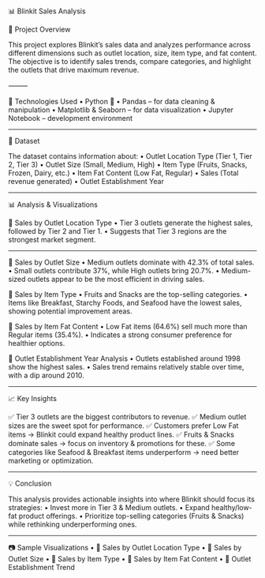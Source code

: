 📊 Blinkit Sales Analysis

📝 Project Overview

This project explores Blinkit’s sales data and analyzes performance across different dimensions such as outlet location, size, item type, and fat content.
The objective is to identify sales trends, compare categories, and highlight the outlets that drive maximum revenue.

⸻

🚀 Technologies Used
	•	Python 🐍
	•	Pandas – for data cleaning & manipulation
	•	Matplotlib & Seaborn – for data visualization
	•	Jupyter Notebook – development environment
 _____

📂 Dataset

The dataset contains information about:
	•	Outlet Location Type (Tier 1, Tier 2, Tier 3)
	•	Outlet Size (Small, Medium, High)
	•	Item Type (Fruits, Snacks, Frozen, Dairy, etc.)
	•	Item Fat Content (Low Fat, Regular)
	•	Sales (Total revenue generated)
	•	Outlet Establishment Year
 _____

📊 Analysis & Visualizations

⿡ Sales by Outlet Location Type
	•	Tier 3 outlets generate the highest sales, followed by Tier 2 and Tier 1.
	•	Suggests that Tier 3 regions are the strongest market segment.
 _____

⿢ Sales by Outlet Size
	•	Medium outlets dominate with 42.3% of total sales.
	•	Small outlets contribute 37%, while High outlets bring 20.7%.
	•	Medium-sized outlets appear to be the most efficient in driving sales.

⿣ Sales by Item Type
	•	Fruits and Snacks are the top-selling categories.
	•	Items like Breakfast, Starchy Foods, and Seafood have the lowest sales, showing potential improvement areas.

⿤ Sales by Item Fat Content
	•	Low Fat items (64.6%) sell much more than Regular items (35.4%).
	•	Indicates a strong consumer preference for healthier options.

⿥ Outlet Establishment Year Analysis
	•	Outlets established around 1998 show the highest sales.
	•	Sales trend remains relatively stable over time, with a dip around 2010.
_____

📈 Key Insights

✅ Tier 3 outlets are the biggest contributors to revenue.
✅ Medium outlet sizes are the sweet spot for performance.
✅ Customers prefer Low Fat items → Blinkit could expand healthy product lines.
✅ Fruits & Snacks dominate sales → focus on inventory & promotions for these.
✅ Some categories like Seafood & Breakfast items underperform → need better marketing or optimization.
______

💡 Conclusion

This analysis provides actionable insights into where Blinkit should focus its strategies:
	•	Invest more in Tier 3 & Medium outlets.
	•	Expand healthy/low-fat product offerings.
	•	Prioritize top-selling categories (Fruits & Snacks) while rethinking underperforming ones.
______

📷 Sample Visualizations
	•	📍 Sales by Outlet Location Type
	•	🏪 Sales by Outlet Size
	•	🍎 Sales by Item Type
	•	🥗 Sales by Item Fat Content
	•	📆 Outlet Establishment Trend
